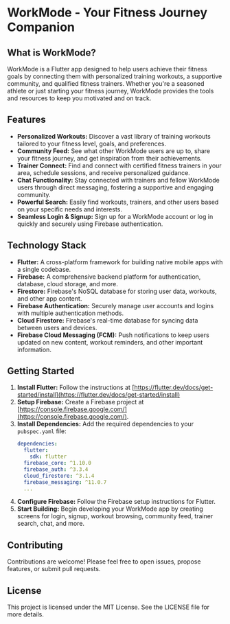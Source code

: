# WorkMode - Your Fitness Journey Companion

## What is WorkMode?

WorkMode is a Flutter app designed to help users achieve their fitness goals by connecting them with personalized training workouts, a supportive community, and qualified fitness trainers. Whether you're a seasoned athlete or just starting your fitness journey, WorkMode provides the tools and resources to keep you motivated and on track.

## Features

* **Personalized Workouts:**  Discover a vast library of training workouts tailored to your fitness level, goals, and preferences. 
* **Community Feed:**  See what other WorkMode users are up to, share your fitness journey, and get inspiration from their achievements.
* **Trainer Connect:**  Find and connect with certified fitness trainers in your area, schedule sessions, and receive personalized guidance.
* **Chat Functionality:**  Stay connected with trainers and fellow WorkMode users through direct messaging, fostering a supportive and engaging community.
* **Powerful Search:**  Easily find workouts, trainers, and other users based on your specific needs and interests.
* **Seamless Login & Signup:**  Sign up for a WorkMode account or log in quickly and securely using Firebase authentication.

## Technology Stack

* **Flutter:**  A cross-platform framework for building native mobile apps with a single codebase.
* **Firebase:**  A comprehensive backend platform for authentication, database, cloud storage, and more.
* **Firestore:**  Firebase's NoSQL database for storing user data, workouts, and other app content.
* **Firebase Authentication:**  Securely manage user accounts and logins with multiple authentication methods.
* **Cloud Firestore:**  Firebase's real-time database for syncing data between users and devices.
* **Firebase Cloud Messaging (FCM):**  Push notifications to keep users updated on new content, workout reminders, and other important information.

## Getting Started

1. **Install Flutter:** Follow the instructions at [https://flutter.dev/docs/get-started/install](https://flutter.dev/docs/get-started/install)
2. **Setup Firebase:** Create a Firebase project at [https://console.firebase.google.com/](https://console.firebase.google.com/).
3. **Install Dependencies:** Add the required dependencies to your `pubspec.yaml` file:
   ```yaml
   dependencies:
     flutter:
       sdk: flutter
     firebase_core: ^1.10.0 
     firebase_auth: ^3.3.4 
     cloud_firestore: ^3.1.4
     firebase_messaging: ^11.0.7
     ...
   ```
4. **Configure Firebase:**  Follow the Firebase setup instructions for Flutter.
5. **Start Building:**  Begin developing your WorkMode app by creating screens for login, signup, workout browsing, community feed, trainer search, chat, and more. 

## Contributing

Contributions are welcome! Please feel free to open issues, propose features, or submit pull requests.

## License

This project is licensed under the MIT License. See the LICENSE file for more details.

